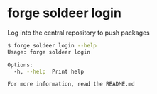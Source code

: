 # forge soldeer login

Log into the central repository to push packages

```bash
$ forge soldeer login --help
Usage: forge soldeer login

Options:
  -h, --help  Print help

For more information, read the README.md
```